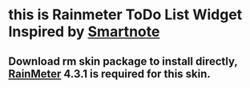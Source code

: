 # this is Rainmeter ToDo List Widget Inspired by [Smartnote](https://www.deviantart.com/tobliug/art/SmartNote-1-0-492161237)

## Download rm skin package to install directly, [RainMeter](https://www.rainmeter.net/) 4.3.1 is required for this skin.
